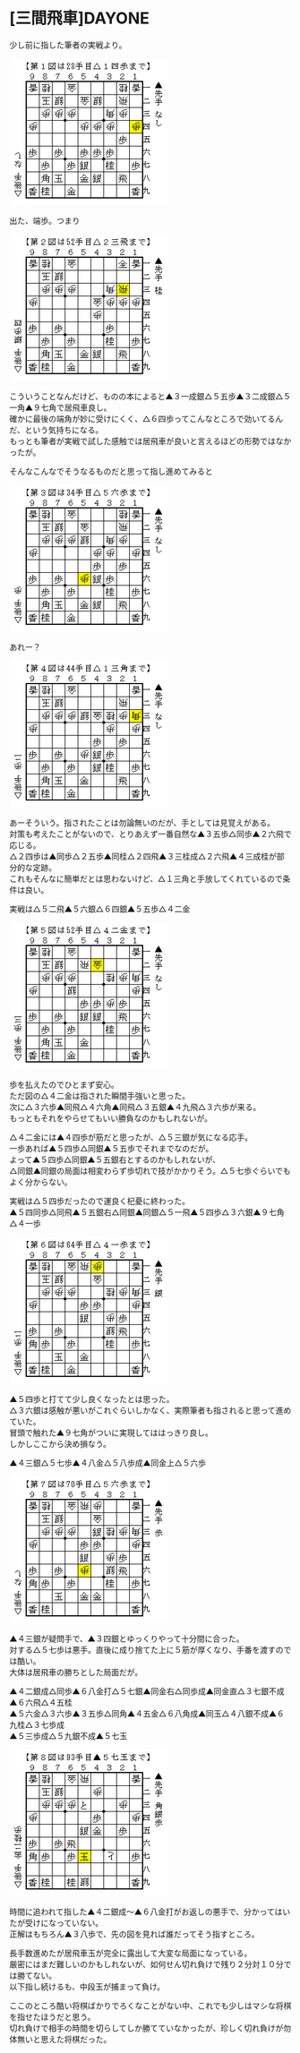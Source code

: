 # [三間飛車]DAYONE  

少し前に指した筆者の実戦より。  

![](images/20151223093510.png)  

出た、端歩。つまり  

![](images/20151223093511.png)  

こういうことなんだけど、ものの本によると▲３一成銀△５五歩▲３二成銀△５一角▲９七角で居飛車良し。  
確かに最後の端角が妙に受けにくく、△６四歩ってこんなところで効いてるんだ、という気持ちになる。  
もっとも筆者が実戦で試した感触では居飛車が良いと言えるほどの形勢ではなかったが。  

そんなこんなでそうなるものだと思って指し進めてみると  

![](images/20151223093512.png)  

あれー？  

![](images/20151223093513.png)  

あーそういう。指されたことは勿論無いのだが、手としては見覚えがある。  
対策も考えたことがないので、とりあえず一番自然な▲３五歩△同歩▲２六飛で応じる。  
△２四歩は▲同歩△２五歩▲同桂△２四飛▲３三桂成△２六飛▲４三成桂が部分的な定跡。  
これもそんなに簡単だとは思わないけど、△１三角と手放してくれているので条件は良い。  

実戦は△５二飛▲５六銀△６四銀▲５五歩△４二金  

![](images/20151223093514.png)  

歩を払えたのでひとまず安心。  
ただ図の△４二金は指された瞬間手強いと思った。  
次に△３六歩▲同飛△４六角▲同飛△３五銀▲４九飛△３六歩が来る。  
もっともそれをやらせてもいい勝負なのかもしれないが。  

△４二金には▲４四歩が筋だと思ったが、△５三銀が気になる応手。  
一歩あれば▲５四歩△同銀▲５五歩でそれまでなのだが。  
よって▲５四歩△同銀▲５五銀右とするのかもしれないが、  
△同銀▲同銀の局面は相変わらず歩切れで技がかかりそう。△５七歩ぐらいでもよく分からない。  

実戦は△５四歩だったので運良く杞憂に終わった。  
▲５四同歩△同飛▲５五銀右△同銀▲同銀△５一飛▲５四歩△３六銀▲９七角△４一歩  

![](images/20151223093515.png)  

▲５四歩と打てて少し良くなったとは思った。  
△３六銀は感触が悪いがこれぐらいしかなく、実際筆者も指されると思って進めていた。  
冒頭で触れた▲９七角がついに実現してははっきり良し。  
しかしここから決め損なう。  

▲４三銀△５七歩▲４八金△５八歩成▲同金上△５六歩  

![](images/20151223093516.png)  

▲４三銀が疑問手で、▲３四銀とゆっくりやって十分間に合った。  
対する△５七歩は悪手。直後に成り捨てた上に５筋が厚くなり、手番を渡すのでは酷い。  
大体は居飛車の勝ちとした局面だが。  

▲４二銀成△同歩▲６八金打△５七銀▲同金右△同歩成▲同金直△３七銀不成▲６六飛△４五桂  
▲５六金△３六歩▲３五歩△同角▲４五金△６八角成▲同玉△４八銀不成▲６九桂△３七歩成  
▲５三歩成△５九銀不成▲５七玉  

![](images/20151223093517.png)  

時間に追われて指した▲４二銀成～▲６八金打がお返しの悪手で、分かってはいたが受けになっていない。  
正解はもちろん▲３八歩で、先の図を見れば誰だってそう指すところ。  

長手数進めたが居飛車玉が完全に露出して大変な局面になっている。  
厳密にはまだ難しいのかもしれないが、如何せん切れ負けで残り２分対１０分では勝てない。  
以下指し続けるも、中段玉が捕まって負け。  


ここのところ酷い将棋ばかりでろくなことがない中、これでも少しはマシな将棋を指せたほうだと思う。  
切れ負けで相手の時間を切らしてしか勝てていなかったが、珍しく切れ負けが勿体無いと思えた将棋だった。  
